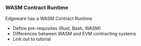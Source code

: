 ### WASM Contract Runtime

Edgeware has a WASM Contract Runtime

- Define pre-requisites (Rust, Bash, WASM)
- Differences between WASM and EVM contracting systems
- Link out to tutorial
